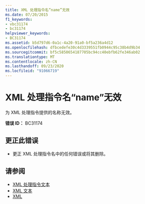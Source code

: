 ```yaml
---
title: XML 处理指令名“name”无效
ms.date: 07/20/2015
f1_keywords:
- vbc31174
- bc31174
helpviewer_keywords:
- BC31174
ms.assetid: b5d797d6-0a1c-4a20-91a0-bf5a236a4d12
ms.openlocfilehash: dfbcedefe30c4d3339551fb0944c95c38b4d9b34
ms.sourcegitcommit: bf5c5850654187705bc94cc40ebfb62fe346ab02
ms.translationtype: MT
ms.contentlocale: zh-CN
ms.lasthandoff: 09/23/2020
ms.locfileid: "91066719"
---
```

# <a name="xml-processing-instruction-name-name-is-not-valid"></a>XML 处理指令名“name”无效

为 XML 处理指令提供的名称无效。  
  
 **错误 ID：** BC31174  
  
## <a name="to-correct-this-error"></a>更正此错误  
  
- 更正 XML 处理指令名中的任何错误或将其删除。  
  
## <a name="see-also"></a>请参阅

- [XML 处理指令文本](../language-reference/xml-literals/xml-processing-instruction-literal.md)
- [XML 文本](../language-reference/xml-literals/index.md)
- [XML](../programming-guide/language-features/xml/index.md)
